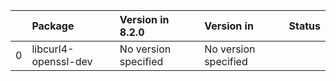 <!-- markdown-link-check-disable -->

|    | Package              | Version in 8.2.0     | Version in           | Status   |
|---:|:---------------------|:---------------------|:---------------------|:---------|
|  0 | libcurl4-openssl-dev | No version specified | No version specified |          |